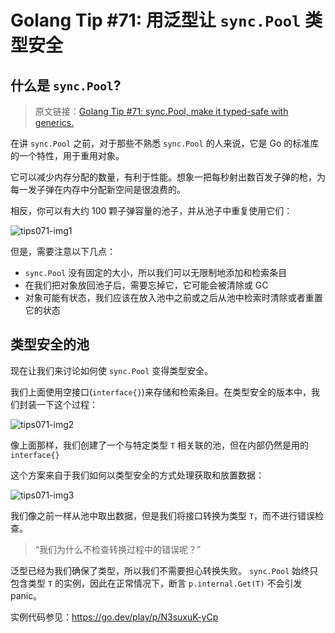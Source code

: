 # Golang Tip #71: 用泛型让 `sync.Pool` 类型安全

## 什么是 `sync.Pool`?

> 原文链接：[Golang Tip #71: sync.Pool, make it typed-safe with generics.](https://twitter.com/func25/status/1777309778852859954)

在讲 `sync.Pool` 之前，对于那些不熟悉 `sync.Pool` 的人来说，它是 Go 的标准库的一个特性，用于重用对象。

它可以减少内存分配的数量，有利于性能。想象一把每秒射出数百发子弹的枪，为每一发子弹在内存中分配新空间是很浪费的。

相反，你可以有大约 100 颗子弹容量的池子，并从池子中重复使用它们：

![tips071-img1](./images/071/tips071-img1.png)

但是，需要注意以下几点：

- `sync.Pool` 没有固定的大小，所以我们可以无限制地添加和检索条目
- 在我们把对象放回池子后，需要忘掉它，它可能会被清除或 GC
- 对象可能有状态，我们应该在放入池中之前或之后从池中检索时清除或者重置它的状态

## 类型安全的池

现在让我们来讨论如何使 `sync.Pool` 变得类型安全。

我们上面使用空接口(`interface{}`)来存储和检索条目。在类型安全的版本中，我们封装一下这个过程：

![tips071-img2](./images/071/tips071-img2.png)

像上面那样，我们创建了一个与特定类型 `T` 相关联的池，但在内部仍然是用的 `interface{}`

这个方案来自于我们如何以类型安全的方式处理获取和放置数据：

![tips071-img3](./images/071/tips071-img3.png)

我们像之前一样从池中取出数据，但是我们将接口转换为类型 `T`，而不进行错误检查。

> “我们为什么不检查转换过程中的错误呢？”

泛型已经为我们确保了类型，所以我们不需要担心转换失败。
`sync.Pool` 始终只包含类型 `T` 的实例，因此在正常情况下，断言 `p.internal.Get(T)` 不会引发 panic。

实例代码参见：https://go.dev/play/p/N3suxuK-yCp
